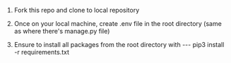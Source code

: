 1. Fork this repo and clone to local repository

2. Once on your local machine, create .env file in the root directory (same as where there's manage.py file)

3. Ensure to install all packages from the root directory with 
---  pip3 install -r requirements.txt
